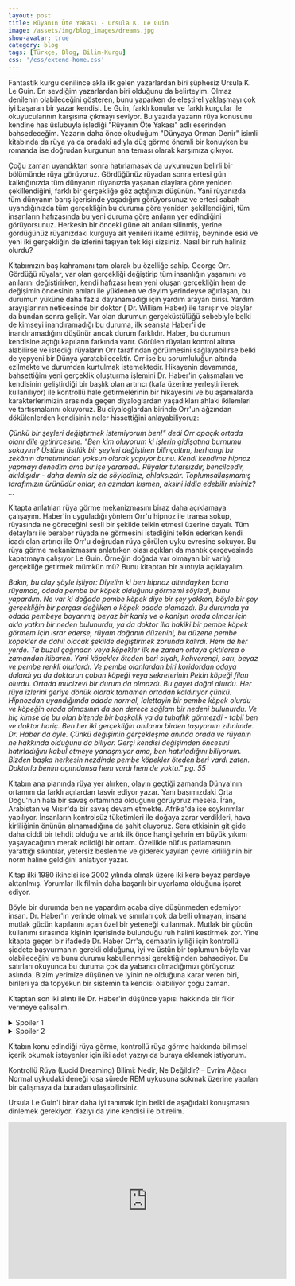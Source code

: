 ```yaml
---
layout: post
title: Rüyanın Öte Yakası - Ursula K. Le Guin
image: /assets/img/blog_images/dreams.jpg
show-avatar: true
category: blog
tags: [Türkçe, Blog, Bilim-Kurgu]
css: '/css/extend-home.css'
---
```


Fantastik kurgu denilince akla ilk gelen yazarlardan biri şüphesiz Ursula K. Le Guin. En sevdiğim yazarlardan biri olduğunu da belirteyim. Olmaz denilenin olabileceğini gösteren, bunu yaparken de eleştirel yaklaşmayı çok iyi başaran bir yazar kendisi. Le Guin, farklı konular ve farklı kurgular ile okuyucularının karşısına çıkmayı seviyor. Bu yazıda yazarın rüya konusunu kendine has üslubuyla işlediği "Rüyanın Öte Yakası" adlı eserinden bahsedeceğim. Yazarın daha önce okuduğum "Dünyaya Orman Denir" isimli kitabında da rüya ya da oradaki adıyla düş görme önemli bir konuyken bu romanda ise doğrudan kurgunun ana teması olarak karşımıza çıkıyor.

Çoğu zaman uyandıktan sonra hatırlamasak da uykumuzun belirli bir bölümünde rüya görüyoruz. Gördüğünüz rüyadan sonra ertesi gün kalktığınızda tüm dünyanın rüyanızda yaşanan olaylara göre yeniden şekillendiğini, farklı bir gerçekliğe göz açtığınızı düşünün. Yani rüyanızda tüm dünyanın barış içerisinde yaşadığını görüyorsunuz ve ertesi sabah uyandığınızda tüm gerçekliğin bu duruma göre yeniden şekillendiğini, tüm insanların hafızasında bu yeni duruma göre anıların yer edindiğini görüyorsunuz. Herkesin bir önceki güne ait anıları silinmiş, yerine gördüğünüz rüyanızdaki kurguya ait yenileri ikame edilmiş, beyninde eski ve yeni iki gerçekliğin de izlerini taşıyan tek kişi sizsiniz. Nasıl bir ruh haliniz olurdu?

Kitabımızın baş kahramanı tam olarak bu özelliğe sahip. George Orr. Gördüğü rüyalar, var olan gerçekliği değiştirip tüm insanlığın yaşamını ve anılarını değiştirirken, kendi hafızası hem yeni oluşan gerçekliğin hem de değişimin öncesinin anıları ile yüklenen ve deyim yerindeyse ağırlaşan, bu durumun yüküne daha fazla dayanamadığı için yardım arayan birisi. Yardım arayışlarının neticesinde bir doktor ( Dr. William Haber) ile tanışır ve olaylar da bundan sonra gelişir. Var olan durumun gerçeküstülüğü sebebiyle belki de kimseyi inandıramadığı bu duruma, ilk seansta Haber'i de inandıramadığını düşünür ancak durum farklıdır. Haber, bu durumun kendisine açtığı kapıların farkında varır. Görülen rüyaları kontrol altına alabilirse ve istediği rüyaların Orr tarafından görülmesini sağlayabilirse belki de yepyeni bir Dünya yaratabilecektir. Orr ise bu sorumluluğun altında ezilmekte ve durumdan kurtulmak istemektedir.
Hikayenin devamında, bahsettiğim yeni gerçeklik oluşturma işlemini Dr. Haber'in çalışmaları ve kendisinin geliştirdiği bir başlık olan artırıcı (kafa üzerine yerleştirilerek kullanılıyor) ile kontrollü hale getirmelerinin bir hikayesini ve bu aşamalarda karakterlerimizin arasında geçen diyaloglardan yaşadıkları ahlaki ikilemleri  ve tartışmalarını okuyoruz. Bu diyaloglardan birinde Orr'un ağzından dökülenlerden kendisinin neler hissettiğini anlayabiliyoruz:

*Çünkü bir şeyleri değiştirmek istemiyorum ben!" dedi Orr apaçık ortada olanı dile getirircesine. "Ben kim oluyorum ki işlerin gidişatına burnumu sokayım? Üstüne üstlük bir şeyleri değiştiren bilinçaltım, herhangi bir zekânın denetiminden yoksun olarak yapıyor bunu. Kendi kendime hipnoz yapmayı denedim ama bir işe yaramadı. Rüyalar tutarsızdır, bencilcedir, akıldışıdır - daha demin siz de söylediniz, ahlaksızdır. Toplumsallaşmamış tarafımızın ürünüdür onlar, en azından kısmen, aksini iddia edebilir misiniz? ...*

Kitapta anlatılan rüya görme mekanizmasını biraz daha açıklamaya çalışayım. Haber'in uyguladığı yöntem Orr'u hipnoz ile transa sokup, rüyasında ne göreceğini sesli bir şekilde telkin etmesi üzerine dayalı. Tüm detayları ile beraber rüyada ne görmesini istediğini telkin ederken kendi icadı olan artırıcı ile Orr'u doğrudan rüya görülen uyku evresine sokuyor. Bu rüya görme mekanizmasını anlatırken olası açıkları da mantık çerçevesinde kapatmaya çalışıyor Le Guin. Örneğin doğada var olmayan bir varlığı gerçekliğe getirmek mümkün mü? Bunu kitaptan bir alıntıyla açıklayalım.

*Bakın, bu olay şöyle işliyor: Diyelim ki ben hipnoz altındayken bana rüyamda, odada pembe bir köpek olduğunu görmemi söyledi, bunu yapardım. Ne var ki doğada pembe köpek diye bir şey yokken, böyle bir şey gerçekliğin bir parçası değilken o köpek odada olamazdı. Bu durumda ya odada pembeye boyanmış beyaz bir kaniş ve o kanişin orada olması için akla yatkın bir neden bulunurdu, ya da doktor illa hakiki bir pembe köpek görmem için ısrar ederse, rüyam doğanın düzenini, bu düzene pembe köpekler de dahil olacak şekilde değiştirmek zorunda kalırdı. Hem de her yerde. Ta buzul çağından veya köpekler ilk ne zaman ortaya çıktılarsa o zamandan itibaren. Yani köpekler öteden beri siyah, kahverengi, sarı, beyaz ve pembe renkli olurlardı. Ve pembe olanlardan biri koridordan odaya dalardı ya da doktorun çoban köpeği veya sekreterinin Pekin köpeği filan olurdu. Ortada mucizevi bir durum da olmazdı. Bu gayet doğal olurdu. Her rüya izlerini geriye dönük olarak tamamen ortadan kaldırıyor çünkü. Hipnozdan uyandığımda odada normal, lalettayin bir pembe köpek olurdu ve köpeğin orada olmasının da son derece sağlam bir nedeni bulunurdu. Ve hiç kimse de bu olan bitende bir başkalık ya da tuhaflık görmezdi - tabii ben ve doktor hariç. Ben her iki gerçekliğin anılarını birden taşıyorum zihnimde. Dr. Haber da öyle. Çünkü değişimin gerçekleşme anında orada ve rüyanın ne hakkında olduğunu da biliyor. Gerçi kendisi değişimden öncesini hatırladığını kabul etmeye yanaşmıyor ama, ben hatırladığını biliyorum. Bizden başka herkesin nezdinde pembe köpekler öteden beri vardı zaten. Doktorla benim açımdansa hem vardı hem de yoktu." pg. 55*

Kitabın ana planında rüya yer alırken, olayın geçtiği zamanda Dünya'nın ortamını da farklı açılardan tasvir ediyor yazar. Yanı başımızdaki Orta Doğu'nun hala bir savaş ortamında olduğunu görüyoruz mesela. İran, Arabistan ve Mısır'da bir savaş devam etmekte. Afrika'da ise soykırımlar yapılıyor. İnsanların kontrolsüz tüketimleri ile doğaya zarar verdikleri, hava kirliliğinin önünün alınamadığına da şahit oluyoruz. Sera etkisinin git gide daha ciddi bir tehdit olduğu ve artık ilk önce hangi şehrin en büyük yıkımı yaşayacağının merak edildiği bir ortam. Özellikle nüfus patlamasının yarattığı sıkıntılar, yetersiz beslenme ve giderek yayılan çevre kirliliğinin bir norm haline geldiğini anlatıyor yazar.

Kitap ilki 1980 ikincisi ise 2002 yılında olmak üzere iki kere beyaz perdeye aktarılmış. Yorumlar ilk filmin daha başarılı bir uyarlama olduğuna işaret ediyor.

Böyle bir durumda ben ne yapardım acaba diye düşünmeden edemiyor insan. Dr. Haber'in yerinde olmak ve sınırları çok da belli olmayan, insana mutlak gücün kapılarını açan özel bir yeteneği kullanmak. Mutlak bir gücün kullanımı sırasında kişinin içerisinde bulunduğu ruh halini kestirmek zor. Yine kitapta geçen bir ifadede Dr. Haber Orr'a, cemaatin iyiliği için kontrollü şiddete başvurmanın gerekli olduğunu, iyi ve üstün bir toplumun böyle var olabileceğini ve bunu durumu kabullenmesi gerektiğinden bahsediyor. Bu satırları okuyunca bu duruma çok da yabancı olmadığımızı görüyoruz aslında. Bizim yerimize düşünen ve iyinin ne olduğuna karar veren biri, birileri ya da topyekun bir sistemin ta kendisi olabiliyor çoğu zaman.

Kitaptan son iki alıntı ile Dr. Haber'in düşünce yapısı hakkında bir fikir vermeye çalışalım.

<details>
  <summary>Spoiler 1</summary>

  ```
  "Birlikte çalıştığımız şu birkaç hafta içinde başardığımız şeyleri sana kısaca özetleyeyim. Nüfus patlamasını bertaraf ettik; şehirlerdeki yaşam kalitesini ve gezegenin ekolojik dengesini düzeltip eski haline getirdik. Ölümcül hastalıkların başında gelen kanseri bertaraf ettik." Teker teker sayarken güçlü, gri parmaklarını da sırayla açmaya başladı. "Ten rengi sorununu, ırklararası nefreti bertaraf ettik. Türümüzün bozulması ve var olan zararlı genlerin gelecek kuşaklara aktarılması tehlikesini bertaraf ettik. Yoksulluğu, ekonomik eşitsizliği, sınıf savaşını dünyanın dört bir yanında bertaraf ettik - ya da bertaraf ettik demeyelim de etme yolundayız diyelim. Daha başka? Akıl hastalıkları, gerçekliğe uyum sağlama sorunları: Bunlar biraz zaman alacak belki, ama bunu başarma yolunda çoktan adım attık bile. İFAGE yönetiminde, insanın bedensel ve ruhsal ıstıraplarının azaltılması ve bireylerin kendilerini sağlam bir biçimde ifade etme olanaklarının sürekli artırılması hep devam eden süreçler ve bu süreçlerde sürekli ilerleme kaydediliyor. İlerleme, George! İnsanlığın altı yüz bin yılda kaydedemediği ilerlemeyi biz altı haftada kaydettik!"
  ```
</details>

<details>
  <summary>Spoiler 2</summary>

  ```
  "Yarattığımız bu dünya çetin, duygusallığa yer olmayan bir dünya George. Gerçekçi bir dünya. Ama demin de dediğim gibi, hayat güvenli olamaz. Bu toplum çetin bir toplum ve her geçen yıl daha da çetinleşiyor: Gelecek, bu katı tutumu haklı çıkaracaktır. Sağlığa ihtiyacımız var. Türümüzün gerilemesine yol açan şifasızlara, geni-bozuklara yer yok bu dünyada, bu kadar basit; boş yere çekilen beyhude acılara ayıracak zamanımız yok."
  ```
</details>

Kitabın konu edindiği rüya görme, kontrollü rüya görme hakkında bilimsel içerik okumak isteyenler için iki adet yazıyı da buraya eklemek istiyorum.

Kontrollü Rüya (Lucid Dreaming) Bilimi: Nedir, Ne Değildir? – Evrim Ağacı
Normal uykudaki deneği kısa sürede REM uykusuna sokmak üzerine yapılan bir çalışmaya da buradan ulaşabilirsiniz.

Ursula Le Guin'i biraz daha iyi tanımak için belki de aşağıdaki konuşmasını dinlemek gerekiyor. Yazıyı da yine kendisi ile bitirelim.

<iframe width="560" height="315" src="https://www.youtube.com/embed/3ty4mSWEzHk" frameborder="0" allow="accelerometer; autoplay; encrypted-media; gyroscope; picture-in-picture" allowfullscreen></iframe>

